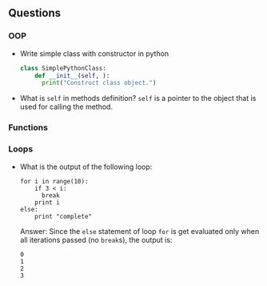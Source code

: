 
## Questions
### OOP
* Write simple class with constructor in python
  ```python
  class SimplePythonClass:
	  def __init__(self, ):
		print("Construct class object.")
  ```
* What is `self` in methods definition?
  `self` is a pointer to the object that is used for calling the method.
  
### Functions

### Loops
* What is the output of the following loop:
  ```
  for i in range(10):
	  if 3 < i:
		break
	  print i
  else:
	  print "complete"
  ```
  Answer:
  Since the `else` statement of loop `for` is get evaluated only when all iterations passed (no `break`s), the output is:
  ```
  0
  1
  2
  3
  ```
  
